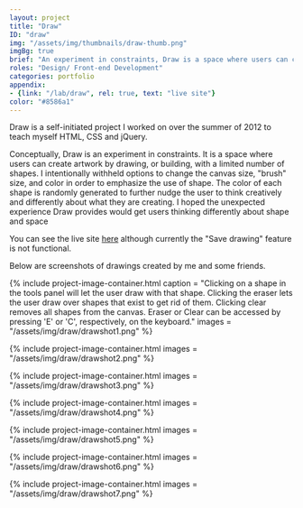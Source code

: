 ```yaml
---
layout: project
title: "Draw"
ID: "draw"
img: "/assets/img/thumbnails/draw-thumb.png"
imgBg: true
brief: "An experiment in constraints, Draw is a space where users can create artwork by drawing, or building works of art with a limited number of randomly colored shapes."
roles: "Design/ Front-end Development"
categories: portfolio
appendix:
- {link: "/lab/draw", rel: true, text: "live site"}
color: "#8586a1"
---
```


Draw is a self-initiated project I worked on over the summer of 2012 to teach myself HTML, CSS and jQuery.

Conceptually, Draw is an experiment in constraints. It is a space where users can create artwork by drawing, or building, with a limited number of shapes. I intentionally withheld options to change the canvas size, "brush" size, and color in order to emphasize the use of shape. The color of each shape is randomly generated to further nudge the user to think creatively and differently about what they are creating. I hoped the unexpected experience Draw provides would get users thinking differently about shape and space

You can see the live site [here](http://zachtemkin.us/lab/draw/) although currently the "Save drawing" feature is not functional.

Below are screenshots of drawings created by me and some friends.

{% 
  include project-image-container.html
  caption = "Clicking on a shape in the tools panel will let the user draw with that shape. Clicking the eraser lets the user draw over shapes that exist to get rid of them. Clicking clear removes all shapes from the canvas. Eraser or Clear can be accessed by pressing 'E' or 'C', respectively, on the keyboard."
  images = "/assets/img/draw/drawshot1.png"
%}

{% 
  include project-image-container.html
  images = "/assets/img/draw/drawshot2.png"
%}

{% 
  include project-image-container.html
  images = "/assets/img/draw/drawshot3.png"
%}

{% 
  include project-image-container.html
  images = "/assets/img/draw/drawshot4.png"
%}

{% 
  include project-image-container.html
  images = "/assets/img/draw/drawshot5.png"
%}

{% 
  include project-image-container.html
  images = "/assets/img/draw/drawshot6.png"
%}

{% 
  include project-image-container.html
  images = "/assets/img/draw/drawshot7.png"
%}